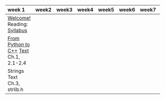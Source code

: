 | week 1                                                       | week2 | week3 | week4 | week5 | week6 | week7 | week8 | week9 | week10 |
| :----------------------------------------------------------- | ----- | ----- | ----- | ----- | ----- | ----- | ----- | ----- | ------ |
| [Welcome!](./week-01/Lecture1_Welcome.md) Reading: [Syllabus](./week-01/Syllabus.md) |       |       |       |       |       |       |       |       |        |
| [From Python to C++](./week-01/Lecture2_From_Python_to_C++.md) [Text](./Reader-Beta-2012.pdf) Ch.1, 2.1-2.4 |       |       |       |       |       |       |       |       |        |
| Strings Text Ch.3, strlib.h                                  |       |       |       |       |       |       |       |       |        |